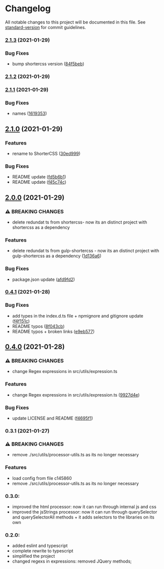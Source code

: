 # Changelog

All notable changes to this project will be documented in this file. See [standard-version](https://github.com/conventional-changelog/standard-version) for commit guidelines.

### [2.1.3](https://github.com/Matb85/gulp-shortercss/compare/v2.1.2...v2.1.3) (2021-01-29)


### Bug Fixes

* bump shortercss version ([84f5beb](https://github.com/Matb85/gulp-shortercss/commit/84f5bebae3d7741e65dd153fb08945d82ce25a6e))

### [2.1.2](https://github.com/Matb85/gulp-shortercss/compare/v2.1.1...v2.1.2) (2021-01-29)

### [2.1.1](https://github.com/Matb85/gulp-css-shortener/compare/v2.1.0...v2.1.1) (2021-01-29)


### Bug Fixes

* names ([1619353](https://github.com/Matb85/gulp-css-shortener/commit/1619353fe410a52e220e0bcbd515fdeccd398ea3))

## [2.1.0](https://github.com/Matb85/gulp-css-shortener/compare/v2.0.0...v2.1.0) (2021-01-29)


### Features

* rename to ShorterCSS ([30ed999](https://github.com/Matb85/gulp-css-shortener/commit/30ed9992af6bff3004e47e061d506de80722a13c))


### Bug Fixes

* README update ([fd5b6b1](https://github.com/Matb85/gulp-css-shortener/commit/fd5b6b123dcece696f31871ee79004ffff6394d1))
* README update ([f45c74c](https://github.com/Matb85/gulp-css-shortener/commit/f45c74cfe2be317a8c01ead04ac11447813554d6))

## [2.0.0](https://github.com/Matb85/gulp-shortercss/compare/v0.4.1...v2.0.0) (2021-01-29)

### ⚠ BREAKING CHANGES

- delete redundat ts from shortercss- now its an distinct project with shortercss as a dependency

### Features

- delete redundat ts from gulp-shortercss - now its an distinct project with gulp-shortercss as a dependency ([1d136a6](https://github.com/Matb85/gulp-shortercss/commit/1d136a606c852562d8baf807de4061757a790e80))

### Bug Fixes

- package.json update ([afd9fd2](https://github.com/Matb85/gulp-shortercss/commit/afd9fd27a76a987eefd51c8477298f1f68ec418f))

### [0.4.1](https://github.com/Matb85/shortercss/compare/v0.4.0...v0.4.1) (2021-01-28)

### Bug Fixes

- add types in the index.d.ts file + npmignore and gitignore update ([f4f151c](https://github.com/Matb85/gulp-shortercss/commit/f4f151c139aa86f17d76cdf74a4d3f01de7dd597))
- README typos ([8f043cb](https://github.com/Matb85/gulp-shortercss/commit/8f043cbdc90b627655f89198cf0587aab0c36efc))
- README typos + broken links ([e9eb577](https://github.com/Matb85/gulp-shortercss/commit/e9eb5779322999fce9ce2c457e6ba46418c877fd))

## [0.4.0](https://github.com/Matb85/shortercss/compare/v0.3.1...v0.4.0) (2021-01-28)

### ⚠ BREAKING CHANGES

- change Regex expressions in src/utils/expression.ts

### Features

- change Regex expressions in src/utils/expression.ts ([9927d4e](https://github.com/Matb85/gulp-shortercss/commit/9927d4ea652f08f81e3e41a22c0bde8e7a99ddb4))

### Bug Fixes

- update LICENSE and README ([f4695f1](https://github.com/Matb85/gulp-shortercss/commit/f4695f1102113a86e01a12e98ab8b00fc74675c5))

### 0.3.1 (2021-01-27)

### ⚠ BREAKING CHANGES

- remove ./src/utils/processor-utils.ts as its no longer necessary

### Features

- load config from file c145860
- remove ./src/utils/processor-utils.ts as its no longer necessary

### 0.3.0:

- improved the html processor: now it can run through internal js and css
- improved the jsStrings processor: now it can run through querySelector and querySelectorAll methods + it adds selectors to the libraries on its own

### 0.2.0:

- added eslint and typescript
- complete rewrite to typescript
- simplified the project
- changed regexs in expressions: removed JQuery methods;

